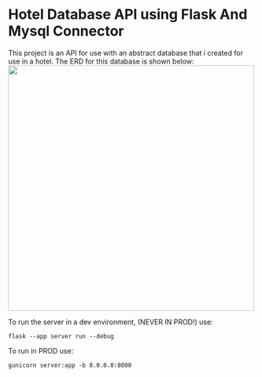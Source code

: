 # Hotel Database API using Flask And Mysql Connector

This project is an API for use with an abstract database that i created for use in a hotel.
The ERD for this database is shown below:
<img src="https://i.imgur.com/NsGGJo6.png" width="500" height=auto/>

To run the server in a dev environment, (NEVER IN PROD!) use:
```
flask --app server run --debug
```
To run in PROD use:
```
gunicorn server:app -b 0.0.0.0:8000
```
